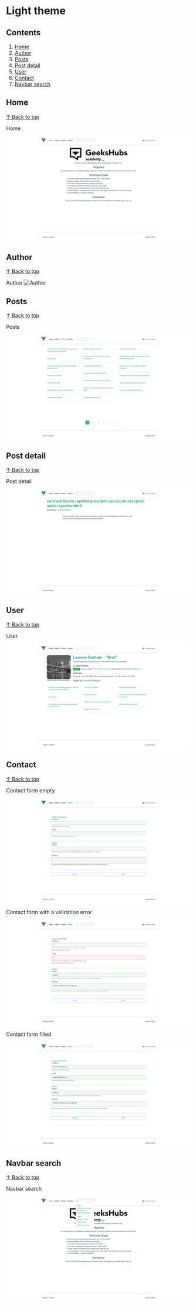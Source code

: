 # Light theme #

## Contents

1. [Home](#home)
1. [Author](#author)
1. [Posts](#posts)
1. [Post detail](#post-detail)
1. [User](#user)
1. [Contact](#contact)
1. [Navbar search](#navbar-search)

## Home
[↑ Back to top](#contents)

Home

![Home](./assets/screenshots/desktop/home.light.png)

## Author
[↑ Back to top](#contents)

Author
![Author](./assets/screenshots/desktop/auhor.light.png)

## Posts
[↑ Back to top](#contents)

Posts

![Posts](./assets/screenshots/desktop/posts.light.png)

## Post detail
[↑ Back to top](#contents)

Post detail

![Post detail](./assets/screenshots/desktop/post-detail.light.png)

## User
[↑ Back to top](#contents)

User

![User](./assets/screenshots/desktop/user.light.png)

## Contact
[↑ Back to top](#contents)

Contact form empty

![Contact form empty](./assets/screenshots/desktop/contact-empty.light.png)

Contact form with a validation error

![Contact form with a validation error](./assets/screenshots/desktop/contact-error.light.png)

Contact form filled

![Contact form filled](./assets/screenshots/desktop/contact-filled.light.png)

## Navbar search
[↑ Back to top](#contents)

Navbar search

![Navbar search](./assets/screenshots/desktop/navbar-search.light.png)